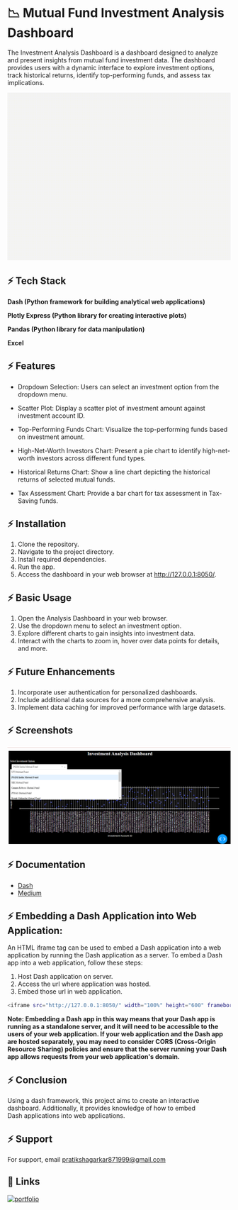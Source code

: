 
#  📉 Mutual Fund Investment Analysis Dashboard

The Investment Analysis Dashboard is a dashboard designed to analyze and present insights from mutual fund investment data. The dashboard provides users with a dynamic interface to explore investment options, track historical returns, identify top-performing funds, and assess tax implications.

![App Screenshot](https://github.com/Pratiksha8799/MF_Invesment_Dashboard/blob/main/images/laptop.gif)


## ⚡ Tech Stack

**Dash (Python framework for building analytical web applications)** 

**Plotly Express (Python library for creating interactive plots)** 

**Pandas (Python library for data manipulation)**

**Excel**


## ⚡ Features

- Dropdown Selection: Users can select an investment option from the dropdown menu.
- Scatter Plot: Display a scatter plot of investment amount against investment account ID.
- Top-Performing Funds Chart: Visualize the top-performing funds based on investment amount.

- High-Net-Worth Investors Chart: Present a pie chart to identify high-net-worth investors across different fund types.
- Historical Returns Chart: Show a line chart depicting the historical returns of selected mutual funds.
- Tax Assessment Chart: Provide a bar chart for tax assessment in Tax-Saving funds.


## ⚡ Installation

 1. Clone the repository.
 2. Navigate to the project directory.
 3. Install required dependencies.
 4. Run the app.
 5. Access the dashboard in your web browser at http://127.0.0.1:8050/.

## ⚡ Basic Usage

1. Open the Analysis Dashboard in your web browser.
2. Use the dropdown menu to select an investment option.
3. Explore different charts to gain insights into investment data.
4. Interact with the charts to zoom in, hover over data points for details, and more.


## ⚡ Future Enhancements
1. Incorporate user authentication for personalized dashboards.
2. Include additional data sources for a more comprehensive analysis.
3. Implement data caching for improved performance with large datasets.



## ⚡ Screenshots

![App Screenshot](https://github.com/Pratiksha8799/MF_Invesment_Dashboard/blob/main/images/dash1.png)


## ⚡ Documentation

 - [Dash](https://dash.plotly.com/)
 - [Medium](https://medium.com/@pratiksha.garkar/what-is-the-most-powerful-feature-of-plotly-the-dash-framework-8a2b0d41b8b2)
 

## ⚡ Embedding a Dash Application into Web Application:


An HTML iframe tag can be used to embed a Dash application into a web application by running the Dash application as a server. To embed a Dash app into a web application, follow these steps:

1. Host Dash application on server.
2. Access the url where application was hosted.
3. Embed those url in web application.
    
```bash 
<iframe src="http://127.0.0.1:8050/" width="100%" height="600" frameborder="0"></iframe>
```
**Note: Embedding a Dash app in this way means that your Dash app is running as a standalone server, and it will need to be accessible to the users of your web application. If your web application and the Dash app are hosted separately, you may need to consider CORS (Cross-Origin Resource Sharing) policies and ensure that the server running your Dash app allows requests from your web application's domain.**



## ⚡ Conclusion

Using a dash framework, this project aims to create an interactive dashboard. Additionally, it provides knowledge of how to embed Dash applications into web applications. 




## ⚡ Support

For support, email pratikshagarkar871999@gmail.com


## 🔗 Links
[![portfolio](https://img.shields.io/badge/my_portfolio-000?style=for-the-badge&logo=ko-fi&logoColor=white)](https://medium.com/@pratiksha.garkar)


